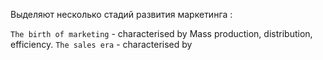 Выделяют несколько стадий развития маркетинга : 

`The birth of marketing` - characterised by Mass production, distribution, efficiency.
`The sales era` - characterised by 